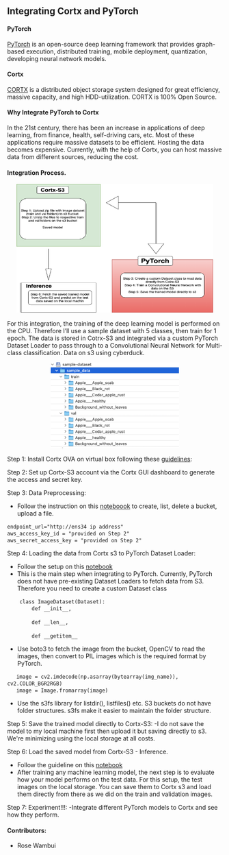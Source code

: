 ## Integrating Cortx and PyTorch

#### PyTorch
[PyTorch](https://pytorch.org/) is an open-source deep learning framework that provides graph-based execution, distributed training, mobile deployment, quantization, developing neural network models.

#### Cortx
[CORTX](https://www.seagate.com/em/en/products/storage/object-storage-software/) is a distributed object storage system designed for great efficiency, massive capacity, and high HDD-utilization. CORTX is 100% Open Source.


#### Why Integrate PyTorch to Cortx
In the 21st century, there has been an increase in applications of deep learning, from finance, health, self-driving cars, etc. Most of these applications require massive datasets to be efficient. Hosting the data becomes expensive. Currently, with the help of  Cortx, you can host massive data from different sources, reducing the cost.


#### Integration Process.

<p align="center">
  <img width="460" height="300" src="pytorch/src/integration.png">
</p>

For this integration, the training of the deep learning model is performed on the CPU. Therefore I’ll use a sample dataset with 5 classes, then train for 1 epoch. The data is stored in Cotrx-S3 and integrated via a custom PyTorch Dataset Loader to pass through to a Convolutional Neural Network for Multi-class classification.
Data on s3 using cyberduck.



<p align="center">
  <img width="300" height="200" src="pytorch/src/cyberduck.png">
</p>




Step 1: Install Cortx OVA on virtual box following these [guidelines](https://github.com/Seagate/cortx/blob/main/doc/CORTX_on_Open_Virtual_Appliance.rst):

Step 2: Set up Cortx-S3 account via the Cortx GUI dashboard to generate the access and secret key.

Step 3: Data Preprocessing:

- Follow the instruction on this [noteboook](https://github.com/r-wambui/cortx/blob/ft-integrate-cortx-and-pytroch/doc/integrations/pytorch/Cortx-PyTroch%20Integration%20-%20%201-Data%20Preprocessing.ipynb)  to create, list, delete a bucket, upload a file.

```
endpoint_url="http://ens34 ip address"
aws_access_key_id = "provided on Step 2"
aws_secret_access_key = "provided on Step 2"
```



Step 4: Loading the data from Cortx s3 to PyTorch Dataset Loader:

- Follow the setup on this [notebook](https://github.com/r-wambui/cortx/blob/ft-integrate-cortx-and-pytroch/doc/integrations/pytorch/Cortx-PyTroch%20Integration%20-%20%202%2C%20Loading%20%20Data%20from%20Cotrx-S3%20and%20Train%20the%20model.ipynb) 
- This is the main step when integrating to PyTorch. Currently, PyTorch does not have pre-existing Dataset Loaders to fetch data from S3. Therefore you need to create a custom Dataset class
```
    class ImageDataset(Dataset):
        def __init__, 
        
        def __len__,
        
        def __getitem__
```
- Use boto3 to fetch the image from the bucket, OpenCV to read the images, then convert to PIL images which is the required format by PyTorch.

```img_name = my_bucket.Object(key).get().get('Body').read()
   image = cv2.imdecode(np.asarray(bytearray(img_name)), cv2.COLOR_BGR2RGB)
   image = Image.fromarray(image)
   ```
- Use the s3fs library for listdir(), listfiles() etc. S3 buckets do not have folder structures. s3fs make it easier to maintain the folder structure.


Step 5: Save the trained model directly to Cortx-S3:
-I do not save the model to my local machine first then upload it but saving directly to s3. We're minimizing using the local storage at all costs.


Step 6: Load the saved model from Cortx-S3 - Inference.
- Follow the guideline on this [notebook](https://github.com/r-wambui/cortx/blob/ft-integrate-cortx-and-pytroch/doc/integrations/pytorch/Cortx-PyTroch%20Integration%20-%20%203%2C%20Load%20trained%20model%20from%20Cotrx-S3%20for%20Inference%20.ipynb)
- After training any machine learning model, the next step is to evaluate how your model performs on the test data. 
For this setup, the test images on the local storage. You can save them to Cortx s3 and load them directly from there as we did on the train and validation images.


Step 7: Experiment!!!:
 -Integrate different PyTorch models to Cortx and see how they perform.
 
 
#### Contributors:
- Rose Wambui




